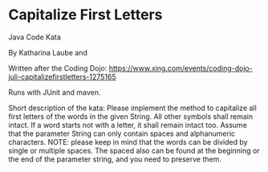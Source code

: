 Capitalize First Letters
========================

Java Code Kata

By Katharina Laube and <hidden>

Written after the Coding Dojo: 
https://www.xing.com/events/coding-dojo-juli-capitalizefirstletters-1275165

Runs with JUnit and maven.

Short description of the kata:
Please implement the method to capitalize all first letters of the words in the given String. All other symbols shall remain intact. If a word starts not with a letter, it shall remain intact too. Assume that the parameter String can only contain spaces and alphanumeric characters.
NOTE: please keep in mind that the words can be divided by single or multiple spaces. The spaced also can be found at the beginning or the end of the parameter string, and you need to preserve them.
